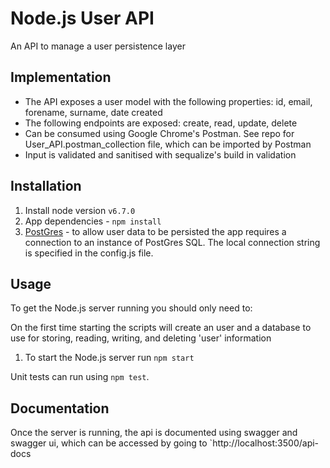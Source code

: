 # Node.js User API
An API to manage a user persistence layer

## Implementation

* The API exposes a user model with the following properties: id, email, forename, surname, date created
* The following endpoints are exposed: create, read, update, delete
* Can be consumed using Google Chrome's Postman. See repo for User_API.postman_collection file, which can be imported by Postman
* Input is validated and sanitised with sequalize's build in validation

## Installation
1. Install node version `v6.7.0`
2. App dependencies - `npm install`
3. [PostGres](https://www.postgresql.org/) - to allow user data to be persisted the app requires a connection to an instance of PostGres SQL. The local connection string is specified in the config.js file.

## Usage
To get the Node.js server running you should only need to:

On the first time starting the scripts will create an user and a database to use for storing, reading, writing, and deleting 'user' information
1. To start the Node.js server run `npm start`

Unit tests can run using `npm test`.

## Documentation
Once the server is running, the api is documented using swagger and swagger ui, which can be accessed by going to `http://localhost:3500/api-docs
